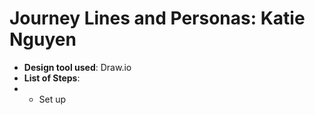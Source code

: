 # Journey Lines and Personas: Katie Nguyen
- **Design tool used**: Draw.io
- **List of Steps**:
- - Set up
